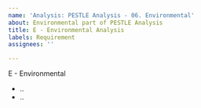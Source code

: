 ```yaml
---
name: 'Analysis: PESTLE Analysis - 06. Environmental'
about: Environmental part of PESTLE Analysis
title: E - Environmental Analysis
labels: Requirement
assignees: ''

---
```


E - Environmental

- ..
- ..
